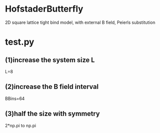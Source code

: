 # HofstaderButterfly
2D square lattice tight bind model, with external B field, Peierls substitution


# test.py
## (1)increase the system size L
L=8

## (2)increase the B field interval
BBins=64

## (3)half the size with symmetry
2*np.pi to np.pi
